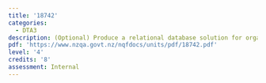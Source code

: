 ```yaml
---
title: '18742'
categories:
  - DTA3
description: (Optional) Produce a relational database solution for organisational use
pdf: 'https://www.nzqa.govt.nz/nqfdocs/units/pdf/18742.pdf'
level: '4'
credits: '8'
assessment: Internal
---
```


